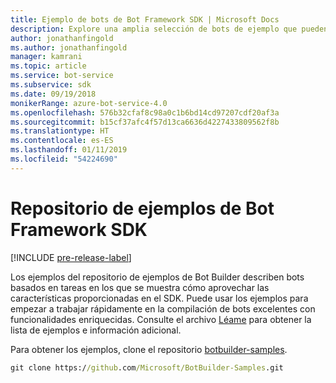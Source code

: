 ```yaml
---
title: Ejemplo de bots de Bot Framework SDK | Microsoft Docs
description: Explore una amplia selección de bots de ejemplo que pueden ayudarle a comenzar a desarrollar bots con Bot Framework SDK.
author: jonathanfingold
ms.author: jonathanfingold
manager: kamrani
ms.topic: article
ms.service: bot-service
ms.subservice: sdk
ms.date: 09/19/2018
monikerRange: azure-bot-service-4.0
ms.openlocfilehash: 576b32cfaf8c98a0c1b6bd14cd97207cdf20af3a
ms.sourcegitcommit: b15cf37afc4f57d13ca6636d4227433809562f8b
ms.translationtype: HT
ms.contentlocale: es-ES
ms.lasthandoff: 01/11/2019
ms.locfileid: "54224690"
---
```

# <a name="bot-framework-sdk-samples-repo"></a>Repositorio de ejemplos de Bot Framework SDK
[!INCLUDE [pre-release-label](includes/pre-release-label.md)]

Los ejemplos del repositorio de ejemplos de Bot Builder describen bots basados en tareas en los que se muestra cómo aprovechar las características proporcionadas en el SDK. Puede usar los ejemplos para empezar a trabajar rápidamente en la compilación de bots excelentes con funcionalidades enriquecidas.
Consulte el archivo [Léame](https://aka.ms/bot-samples-readme) para obtener la lista de ejemplos e información adicional.

Para obtener los ejemplos, clone el repositorio [botbuilder-samples](https://github.com/Microsoft/botbuilder-samples).

```cmd
git clone https://github.com/Microsoft/BotBuilder-Samples.git
```

